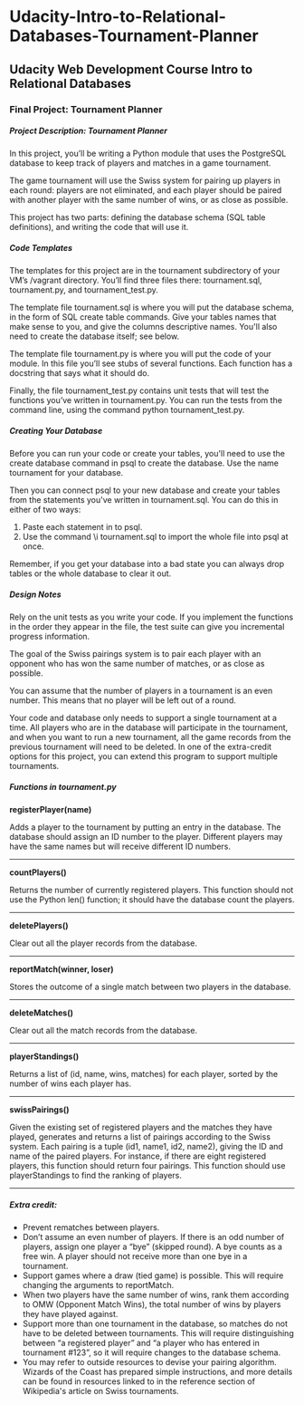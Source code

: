 # Udacity-Intro-to-Relational-Databases-Tournament-Planner
<h2>Udacity Web Development Course Intro to Relational Databases</h2>
<h3>Final Project: Tournament Planner</h3>

<h5>Project Description: Tournament Planner</h5>
<p>In this project, you’ll be writing a Python module that uses the PostgreSQL database to keep track of players and matches in a game tournament.</p>

<p>The game tournament will use the Swiss system for pairing up players in each round: players are not eliminated, and each player should be paired with another player with the same number of wins, or as close as possible.</p>

<p>This project has two parts: defining the database schema (SQL table definitions), and writing the code that will use it.</p>

<h5>Code Templates</h5>

<p>The templates for this project are in the tournament subdirectory of your VM’s /vagrant directory. You’ll find three files there: tournament.sql, tournament.py, and tournament_test.py.</p>

<p>The template file tournament.sql is where you will put the database schema, in the form of SQL create table commands. Give your tables names that make sense to you, and give the columns descriptive names. You'll also need to create the database itself; see below.</p>

<p>The template file tournament.py is where you will put the code of your module. In this file you’ll see stubs of several functions. Each function has a docstring that says what it should do.</p>

<p>Finally, the file tournament_test.py contains unit tests that will test the functions you’ve written in tournament.py. You can run the tests from the command line, using the command python tournament_test.py.</p>

<h5>Creating Your Database</h5>

<p>Before you can run your code or create your tables, you'll need to use the create database command in psql to create the database. Use the name tournament for your database.</p>

<p>Then you can connect psql to your new database and create your tables from the statements you've written in tournament.sql. You can do this in either of two ways:</p>

<ol>
  <li>Paste each statement in to psql.</li>
  <li>Use the command \i tournament.sql to import the whole file into psql at once.</li>
</ol>

<p>Remember, if you get your database into a bad state you can always drop tables or the whole database to clear it out.</p>

<h5>Design Notes</h5>

<p>Rely on the unit tests as you write your code. If you implement the functions in the order they appear in the file, the test suite can give you incremental progress information.</p>

<p>The goal of the Swiss pairings system is to pair each player with an opponent who has won the same number of matches, or as close as possible.</p>

<p>You can assume that the number of players in a tournament is an even number. This means that no player will be left out of a round.</p>

<p>Your code and database only needs to support a single tournament at a time. All players who are in the database will participate in the tournament, and when you want to run a new tournament, all the game records from the previous tournament will need to be deleted. In one of the extra-credit options for this project, you can extend this program to support multiple tournaments.</p>

<h5>Functions in tournament.py</h5>

<b>registerPlayer(name)</b>

<p>Adds a player to the tournament by putting an entry in the database. The database should assign an ID number to the player. Different players may have the same names but will receive different ID numbers.</p><hr>

<b>countPlayers()</b>

<p>Returns the number of currently registered players. This function should not use the Python len() function; it should have the database count the players.</p><hr>

<b>deletePlayers()</b>

<p>Clear out all the player records from the database.</p><hr>

<b>reportMatch(winner, loser)</b>

<p>Stores the outcome of a single match between two players in the database.</p><hr>

<b>deleteMatches()</b>

<p>Clear out all the match records from the database.</p><hr>

<b>playerStandings()</b>

<p>Returns a list of (id, name, wins, matches) for each player, sorted by the number of wins each player has.</p><hr>

<b>swissPairings()</b>

<p>Given the existing set of registered players and the matches they have played, generates and returns a list of pairings according to the Swiss system. Each pairing is a tuple (id1, name1, id2, name2), giving the ID and name of the paired players. For instance, if there are eight registered players, this function should return four pairings. This function should use playerStandings to find the ranking of players.</p><hr>

<h5>Extra credit:</h5>
<ul>
  <li>Prevent rematches between players.</li>
  <li>Don’t assume an even number of players. If there is an odd number of players, assign one player a “bye” (skipped round). A bye counts as a free win. A player should not receive more than one bye in a tournament.</li>
  <li>Support games where a draw (tied game) is possible. This will require changing the arguments to reportMatch.</li>
  <li>When two players have the same number of wins, rank them according to OMW (Opponent Match Wins), the total number of wins by players they have played against.</li>
  <li>Support more than one tournament in the database, so matches do not have to be deleted between tournaments. This will require distinguishing between “a registered player” and “a player who has entered in tournament #123”, so it will require changes to the database schema.</li>
  <li>You may refer to outside resources to devise your pairing algorithm. Wizards of the Coast has prepared simple instructions, and more details can be found in resources linked to in the reference section of Wikipedia's article on Swiss tournaments.</li>
</ul>

